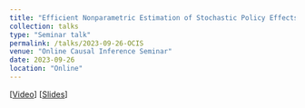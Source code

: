 ```yaml
---
title: "Efficient Nonparametric Estimation of Stochastic Policy Effects with Clustered Interference"
collection: talks
type: "Seminar talk"
permalink: /talks/2023-09-26-OCIS
venue: "Online Causal Inference Seminar"
date: 2023-09-26
location: "Online"
---
```


[[Video](https://www.youtube.com/watch?v=3Q8yttwn_WI)] [[Slides](/files/OCIS_Sep262023.pdf)]
